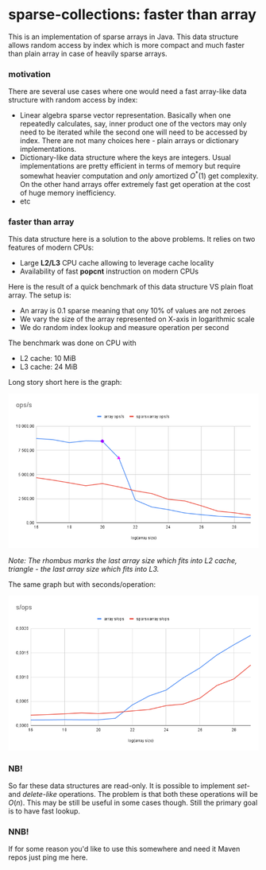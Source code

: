 sparse-collections: faster than array
==================================================

This is an implementation of sparse arrays in Java. This data structure allows random access by 
index which is more compact and much faster than plain array in case of heavily sparse arrays.

### motivation

There are several use cases where one would need a fast array-like data structure with random access 
by index:
- Linear algebra sparse vector representation. Basically when one repeatedly calculates, say, inner product one of the vectors may only need to be iterated while the second one will need to be accessed by index. There are not many choices here - plain arrays or dictionary implementations.
- Dictionary-like data structure where the keys are integers. Usual implementations are pretty efficient in terms of memory but require somewhat heavier computation and _only_ amortized $O^{*}(1)$ get complexity. On the other hand arrays offer extremely fast get operation at the cost of huge memory inefficiency.
- etc

### faster than array

This data structure here is a solution to the above problems. It relies on two features of modern CPUs:
- Large **L2/L3** CPU cache allowing to leverage cache locality
- Availability of fast **popcnt** instruction on modern CPUs

Here is the result of a quick benchmark of this data structure VS plain float array. 
The setup is:
- An array is $0.1$ sparse meaning that ony 10% of values are not zeroes
- We vary the size of the array represented on X-axis in logarithmic scale
- We do random index lookup and measure operation per second

The benchmark was done on CPU with 
- L2 cache: 10 MiB
- L3 cache: 24 MiB

Long story short here is the graph:

![The benchmark](/docs/benchmark.png)

_Note: The rhombus marks the last array size which fits into L2 cache, triangle - the last array size which fits into L3._

The same graph but with seconds/operation:

![The benchmark](/docs/benchmark2.png)


### NB!

So far these data structures are read-only. It is possible to implement _set-_ and _delete-like_ operations. The problem is that both these operations will be $O(n)$.  This may be still be useful in some cases though.
Still the primary goal is to have fast lookup. 

### NNB!

If for some reason you'd like to use this somewhere and need it Maven repos just ping me here.